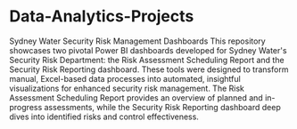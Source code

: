 # Data-Analytics-Projects
Sydney Water Security Risk Management Dashboards
This repository showcases two pivotal Power BI dashboards developed for Sydney Water's Security Risk Department: the Risk Assessment Scheduling Report and the Security Risk Reporting dashboard. These tools were designed to transform manual, Excel-based data processes into automated, insightful visualizations for enhanced security risk management. The Risk Assessment Scheduling Report provides an overview of planned and in-progress assessments, while the Security Risk Reporting dashboard deep dives into identified risks and control effectiveness.
